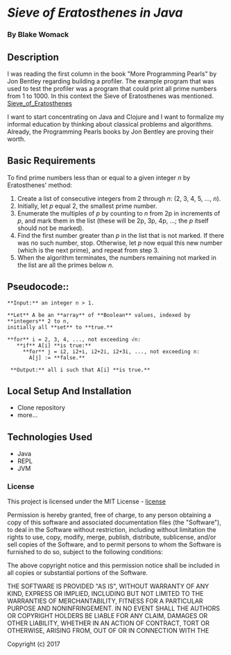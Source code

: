 # _Sieve of Eratosthenes in Java_

### By Blake Womack

## Description
I was reading the first column in the book "More Programming Pearls" by Jon Bentley regarding building a profiler. The example program that was used to test the profiler was a program that could print all prime numbers from 1 to 1000. In this context the Sieve of Eratosthenes was mentioned. [Sieve_of_Eratosthenes]

I want to start concentrating on Java and Clojure and I want to formalize my informal education by thinking about classical problems and algorithms. Already, the Programming Pearls books by Jon Bentley are proving their worth.

## Basic Requirements
To find prime numbers less than or equal to a given integer _n_ by Eratosthenes' method:

1. Create a list of consecutive integers from 2 through _n_: (2, 3, 4, 5, ..., _n_).
1. Initially, let _p_ equal 2, the smallest prime number.
1. Enumerate the multiples of _p_ by counting to _n_ from 2p in increments of _p_, and mark them in the list (these will be 2p, 3p, 4p, ...; the _p_ itself should not be marked).
1. Find the first number greater than _p_ in the list that is not marked. If there was no such number, stop. Otherwise, let _p_ now equal this new number (which is the next prime), and repeat from step 3.
1. When the algorithm terminates, the numbers remaining not marked in the list are all the primes below _n_.

## Pseudocode::
    **Input:** an integer n > 1.

    **Let** A be an **array** of **Boolean** values, indexed by **integers** 2 to n,
    initially all **set** to **true.**

    **for** i = 2, 3, 4, ..., not exceeding √n:
       **if** A[i] **is true:**
         **for** j = i2, i2+i, i2+2i, i2+3i, ..., not exceeding n:
           A[j] := **false.**

     **Output:** all i such that A[i] **is true.**

## Local Setup And Installation
* Clone repository
* more...

## Technologies Used
* Java
* REPL
* JVM

### License

This project is licensed under the MIT License - [license]

Permission is hereby granted, free of charge, to any person obtaining a copy of this software and associated documentation files (the "Software"), to deal in the Software without restriction, including without limitation the rights to use, copy, modify, merge, publish, distribute, sublicense, and/or sell copies of the Software, and to permit persons to whom the Software is furnished to do so, subject to the following conditions:

The above copyright notice and this permission notice shall be included in all copies or substantial portions of the Software.

THE SOFTWARE IS PROVIDED "AS IS", WITHOUT WARRANTY OF ANY KIND, EXPRESS OR IMPLIED, INCLUDING BUT NOT LIMITED TO THE WARRANTIES OF MERCHANTABILITY, FITNESS FOR A PARTICULAR PURPOSE AND NONINFRINGEMENT. IN NO EVENT SHALL THE AUTHORS OR COPYRIGHT HOLDERS BE LIABLE FOR ANY CLAIM, DAMAGES OR OTHER LIABILITY, WHETHER IN AN ACTION OF CONTRACT, TORT OR OTHERWISE, ARISING FROM, OUT OF OR IN CONNECTION WITH THE

Copyright (c) 2017

[license]: https://opensource.org/licenses/MIT
[Sieve_of_Eratosthenes]: https://en.wikipedia.org/wiki/Sieve_of_Eratosthenes
